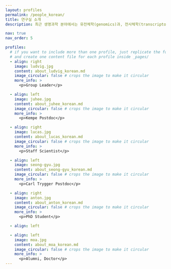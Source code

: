 ```yaml
---
layout: profiles
permalink: /people_korean/
title: 연구실 소개
description: 최근 생명과학 분야에서는 유전체학(genomics)과, 전사체학(transcriptomics), 단백체학(proteomics), 그리고 이미징 기술의 발전으로 인해 방대한 데이터가 폭발적으로 쏟아져 나오고 있습니다. 수리통계 및 기계 학습 기법은 이 데이터들에 대한 유용한 통찰을 제공하지만, 데이터들 사이의 인과관계를 밝히는 데는 한계가 있습니다. 따라서 우리 연구 그룹은 다른 방식으로 이 문제에 접근합니다. 우리는 다양한 데이터를 통합하는 기계론적(mechanistic) 모델을 개발하여 생물학적 과정에 대한 깊은 이해와 보다 신뢰할 수 있는 예측을 제공합니다.<br><br> 우리는 실험 연구자들과 협력하여 생물학적 네트워크와 유전자 조절, 후성유전학(epigenetics), 노화, 간헐적 탐색(intermittent search) 문제, 고분자 물리학(polymer physics), 세포 핵 내 DNA 접힘과 같은 다양한 주제를 연구합니다. 또한, 지구과학자들과의 학제 간 협력을 통해 네트워크 모델을 활용하여 북극에서의 CO2 배출량을 계산하는 연구도 수행하고 있습니다.<br><br> 연구실 구성원들을 스웨덴 우메아 대학교 자연과학대학 건물 3층<a href='https://use.mazemap.com/#v=1&campusid=289&zlevel=2&center=20.307525,63.819924&zoom=18&sharepoitype=poi&sharepoi=760244'>에 있는 <a href='https://icelab.se'>통합과학연구소, Integrated Science Lab (IceLab)</a> 에서 만나볼 수 있습니다. 

nav: true
nav_order: 5

profiles:
  # if you want to include more than one profile, just replicate the following block
  # and create one content file for each profile inside _pages/
  - align: right
    image: ludvig.jpg
    content: about_ludvig_korean.md
    image_circular: false # crops the image to make it circular
    more_info: >
      <p>Group Leader</p>

  - align: left
    image: juhee.jpg
    content: about_juhee_korean.md
    image_circular: false # crops the image to make it circular
    more_info: >
      <p>Kempe Postdoc</p>

  - align: right
    image: lucas.jpg
    content: about_lucas_korean.md
    image_circular: false # crops the image to make it circular
    more_info: >
      <p>Staff Scientist</p>

  - align: left
    image: seong-gyu.jpg
    content: about_seong-gyu_korean.md
    image_circular: false # crops the image to make it circular
    more_info: >
      <p>Carl Trygger Postdoc</p>

  - align: right
    image: anton.jpg
    content: about_anton_korean.md
    image_circular: false # crops the image to make it circular
    more_info: >
      <p>PhD Student</p>

  - align: left

  - align: left
    image: moa.jpg
    content: about_moa_korean.md
    image_circular: false # crops the image to make it circular
    more_info: >
      <p>Alumni, Doctor</p>
---
```

